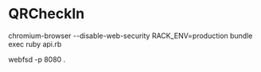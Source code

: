 QRCheckIn
=========



chromium-browser --disable-web-security
RACK_ENV=production bundle exec ruby api.rb

webfsd -p 8080 .